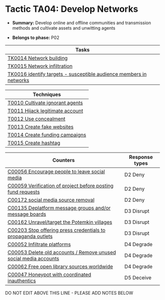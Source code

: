 # Tactic TA04: Develop Networks

* **Summary:** Develop online and offline communities and transmission methods and cultivate assets and unwitting agents

* **Belongs to phase:** P02



| Tasks |
| ----- |
| [TK0014 Network building](../tasks/TK0014.md) |
| [TK0015 Network infiltration](../tasks/TK0015.md) |
| [TK0016 identify targets - susceptible audience members in networks](../tasks/TK0016.md) |



| Techniques |
| ---------- |
| [T0010 Cultivate ignorant agents](../techniques/T0010.md) |
| [T0011 Hijack legitimate account](../techniques/T0011.md) |
| [T0012 Use concealment](../techniques/T0012.md) |
| [T0013 Create fake websites](../techniques/T0013.md) |
| [T0014 Create funding campaigns](../techniques/T0014.md) |
| [T0015 Create hashtag](../techniques/T0015.md) |



| Counters | Response types |
| -------- | -------------- |
| [C00056 Encourage people to leave social media](../counters/C00056.md) | D2 Deny |
| [C00059 Verification of project before posting fund requests](../counters/C00059.md) | D2 Deny |
| [C00172 social media source removal](../counters/C00172.md) | D2 Deny |
| [C00135 Deplatform message groups and/or message boards](../counters/C00135.md) | D3 Disrupt |
| [C00162 Unravel/target the Potemkin villages](../counters/C00162.md) | D3 Disrupt |
| [C00203 Stop offering press credentials to propaganda outlets](../counters/C00203.md) | D3 Disrupt |
| [C00052 Infiltrate platforms](../counters/C00052.md) | D4 Degrade |
| [C00053 Delete old accounts / Remove unused social media accounts](../counters/C00053.md) | D4 Degrade |
| [C00062 Free open library sources worldwide](../counters/C00062.md) | D4 Degrade |
| [C00047 Honeypot with coordinated inauthentics](../counters/C00047.md) | D5 Deceive |


DO NOT EDIT ABOVE THIS LINE - PLEASE ADD NOTES BELOW